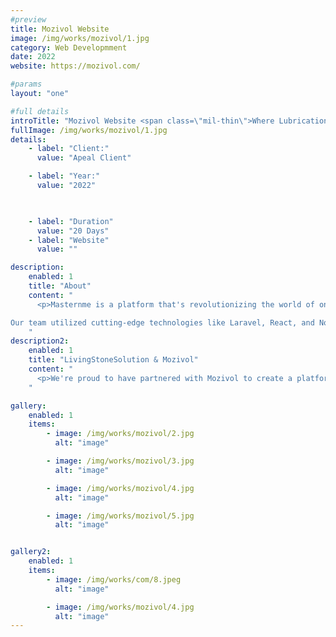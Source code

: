 ```yaml
---
#preview
title: Mozivol Website
image: /img/works/mozivol/1.jpg
category: Web Developmment
date: 2022
website: https://mozivol.com/

#params
layout: "one"

#full details
introTitle: "Mozivol Website <span class=\"mil-thin\">Where Lubrication Meets Innovation </span>"
fullImage: /img/works/mozivol/1.jpg
details:
    - label: "Client:"
      value: "Apeal Client"

    - label: "Year:"
      value: "2022"

      

    - label: "Duration"
      value: "20 Days"
    - label: "Website"
      value: ""

description:
    enabled: 1
    title: "About"
    content: "
      <p>Masternme is a platform that's revolutionizing the world of online education, and we're proud to have played a key role in bringing their vision to life. At Living Stone Solution, we were tasked with building a state-of-the-art learning management system that would enable students to access free and paid courses, book consultations with mentors and teachers, and much more.

Our team utilized cutting-edge technologies like Laravel, React, and Node.js to create a platform that's packed with features and functionality. From a robust wallet system to coupon support to mentor and coach consultations, Mozivol's platform offers everything that students and educators need to excel in the world of online learning.</p>
    "
description2:
    enabled: 1
    title: "LivingStoneSolution & Mozivol"
    content: "
      <p>We're proud to have partnered with Mozivol to create a platform that's intuitive, easy to use, and packed with innovative features. Whether you're a student looking to expand your knowledge or an educator seeking to connect with learners around the world, Mozivol's platform is the perfect place to achieve your goals. And at Living Stone Solution, we're committed to continuing to push the boundaries of what's possible in the world of web development, app development, and digital marketing.</p>
    "

gallery: 
    enabled: 1
    items:
        - image: /img/works/mozivol/2.jpg
          alt: "image"

        - image: /img/works/mozivol/3.jpg
          alt: "image"

        - image: /img/works/mozivol/4.jpg
          alt: "image"

        - image: /img/works/mozivol/5.jpg
          alt: "image"


gallery2: 
    enabled: 1
    items:
        - image: /img/works/com/8.jpeg
          alt: "image"

        - image: /img/works/mozivol/4.jpg
          alt: "image"
---
```

